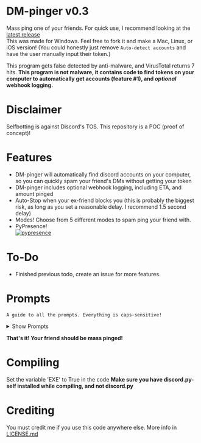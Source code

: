 # DM-pinger v0.3
Mass ping one of your friends.
For quick use, I recommend looking at the [latest release](https://github.com/YumYummity/dm-pinger/releases/latest) <br />
This was made for Windows. Feel free to fork it and make a Mac, Linux, or iOS version! (You could honestly just remove `Auto-detect accounts` and have the user manually input their token.) <br />

This program gets false detected by anti-malware, and VirusTotal returns 7 hits. **This program is not malware, it contains code to find tokens on your computer to automatically get accounts (feature #1), and *optional* webhook logging.**

# Disclaimer
Selfbotting is against Discord's TOS. This repository is a POC (proof of concept)!

# Features
- DM-pinger will automatically find discord accounts on your computer, so you can quickly spam your friend's DMs without getting your token
- DM-pinger includes optional webhook logging, including ETA, and amount pinged
- Auto-Stop when your ex-friend blocks you (this is probably the biggest risk, as long as you set a reasonable delay. I recommend 1.5 second delay)
- Modes! Choose from 5 different modes to spam ping your friend with.
- PyPresence! <br />
[![pypresence](https://img.shields.io/badge/using-pypresence-00bb88.svg?style=for-the-badge&logo=discord&logoWidth=20)](https://github.com/qwertyquerty/pypresence)

# To-Do
- Finished previous todo, create an issue for more features.

# Prompts
`A guide to all the prompts. Everything is caps-sensitive!`

<details><summary> Show Prompts </summary>

- Account <br />
![image](https://user-images.githubusercontent.com/103061664/196053461-48526aa9-680d-46f2-9313-4b01a571f660.png) <br />
Choose an account from the list (the list includes every account found on your computer), or CustomToken. <br />
**This is caps-sensitive, and you must include the discriminator!** <br />

- Friend <br />
![image](https://user-images.githubusercontent.com/103061664/196053685-2ed6041f-02f4-4401-b746-12794d09a211.png) <br />
list of friends <br />
![image](https://user-images.githubusercontent.com/103061664/196053727-b9f1368a-36e4-4b96-8f40-043c2a90eaed.png) <br />
Choose a friend from the list (the list includes every account you are friends with. Does not include groups) <br />
**Again, this is caps-sensitive and you must include the discriminator!** <br />

- Webhook <br />
![image](https://user-images.githubusercontent.com/103061664/196053791-19ff3be1-c5d5-4145-af23-00413dc32e7e.png) <br />
Input a discord webhook link. Logs will be sent there! Input anything that's not a link for no logging.<br />
**Invalid links will cause an exception, and the script will reset** <br />
**Look at [Making a Webhook](https://support.discord.com/hc/en-us/articles/228383668-Intro-to-Webhooks#:~:text=%C2%A0%20Facebook-,MAKING%20A%20WEBHOOK,-With%20that%20in)** <br />

- Webhook Interval <br />
If you inputted a webhook: <br />
![image](https://user-images.githubusercontent.com/103061664/196053985-198e0e44-2737-46e2-b20f-b814f024a569.png) <br />
Input a number from 1-∞. Every time you ping your friend that many times, a log is sent to the webhook. <br />
**This option does not show up if you're not logging.** <br />
- Maximum Pings <br />
![image](https://user-images.githubusercontent.com/103061664/196054060-8412bbc4-af68-4a35-8833-980a6d6acecf.png) <br />
Input the amount of pings you want. <br />
- Ping Delay <br />
![image](https://user-images.githubusercontent.com/103061664/196054196-dc084b5e-2d94-4612-89be-a800e6285aeb.png) <br />
Input the delay you want between pings. <br />
**This was updated. The minimum delay is now 1.5**
*I recommend 1.5 for less pings, 7.5 if you're using it for more than an hour, and 20 if you're doing it overnight.*

</details>

**That's it! Your friend should be mass pinged!**

# Compiling
Set the variable 'EXE' to True in the code
**Make sure you have discord.py-self installed while compiling, and not discord.py**

# Crediting
You must credit me if you use this code anywhere else. More info in [LICENSE.md](https://github.com/YumYummity/dm-pinger/blob/main/LICENSE.md)

